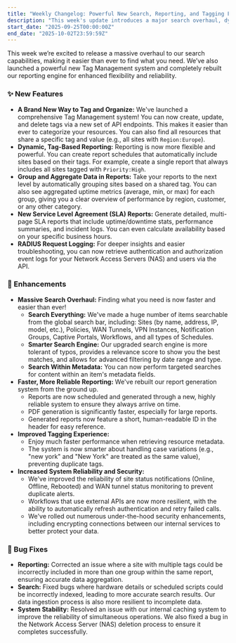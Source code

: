 ```yaml
---
title: "Weekly Changelog: Powerful New Search, Reporting, and Tagging Features"
description: "This week's update introduces a major search overhaul, dynamic tag-based reporting, a new Tag Management API, SLA reports, and numerous reliability fixes."
start_date: "2025-09-25T00:00:00Z"
end_date: "2025-10-02T23:59:59Z"
---
```


This week we’re excited to release a massive overhaul to our search capabilities, making it easier than ever to find what you need. We’ve also launched a powerful new Tag Management system and completely rebuilt our reporting engine for enhanced flexibility and reliability.

### ✨ New Features

*   **A Brand New Way to Tag and Organize:** We've launched a comprehensive Tag Management system! You can now create, update, and delete tags via a new set of API endpoints. This makes it easier than ever to categorize your resources. You can also find all resources that share a specific tag and value (e.g., all sites with `Region:Europe`).
*   **Dynamic, Tag-Based Reporting:** Reporting is now more flexible and powerful. You can create report schedules that automatically include sites based on their tags. For example, create a single report that always includes all sites tagged with `Priority:High`.
*   **Group and Aggregate Data in Reports:** Take your reports to the next level by automatically grouping sites based on a shared tag. You can also see aggregated uptime metrics (average, min, or max) for each group, giving you a clear overview of performance by region, customer, or any other category.
*   **New Service Level Agreement (SLA) Reports:** Generate detailed, multi-page SLA reports that include uptime/downtime stats, performance summaries, and incident logs. You can even calculate availability based on your specific business hours.
*   **RADIUS Request Logging:** For deeper insights and easier troubleshooting, you can now retrieve authentication and authorization event logs for your Network Access Servers (NAS) and users via the API.

### 🚀 Enhancements

*   **Massive Search Overhaul:** Finding what you need is now faster and easier than ever!
    *   **Search Everything:** We've made a huge number of items searchable from the global search bar, including: Sites (by name, address, IP, model, etc.), Policies, WAN Tunnels, VPN Instances, Notification Groups, Captive Portals, Workflows, and all types of Schedules.
    *   **Smarter Search Engine:** Our upgraded search engine is more tolerant of typos, provides a relevance score to show you the best matches, and allows for advanced filtering by date range and type.
    *   **Search Within Metadata:** You can now perform targeted searches for content within an item's metadata fields.
*   **Faster, More Reliable Reporting:** We've rebuilt our report generation system from the ground up.
    *   Reports are now scheduled and generated through a new, highly reliable system to ensure they always arrive on time.
    *   PDF generation is significantly faster, especially for large reports.
    *   Generated reports now feature a short, human-readable ID in the header for easy reference.
*   **Improved Tagging Experience:**
    *   Enjoy much faster performance when retrieving resource metadata.
    *   The system is now smarter about handling case variations (e.g., "new york" and "New York" are treated as the same value), preventing duplicate tags.
*   **Increased System Reliability and Security:**
    *   We've improved the reliability of site status notifications (Online, Offline, Rebooted) and WAN tunnel status monitoring to prevent duplicate alerts.
    *   Workflows that use external APIs are now more resilient, with the ability to automatically refresh authentication and retry failed calls.
    *   We've rolled out numerous under-the-hood security enhancements, including encrypting connections between our internal services to better protect your data.

### 🐛 Bug Fixes

*   **Reporting:** Corrected an issue where a site with multiple tags could be incorrectly included in more than one group within the same report, ensuring accurate data aggregation.
*   **Search:** Fixed bugs where hardware details or scheduled scripts could be incorrectly indexed, leading to more accurate search results. Our data ingestion process is also more resilient to incomplete data.
*   **System Stability:** Resolved an issue with our internal caching system to improve the reliability of simultaneous operations. We also fixed a bug in the Network Access Server (NAS) deletion process to ensure it completes successfully.
